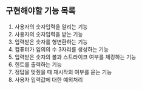 ## 구현해야할 기능 목록

1. 사용자의 숫자입력을 알리는 기능
2. 사용자의 숫자입력을 받는 기능
3. 입력받은 숫자를 형변환하는 기능
4. 컴퓨터가 임의의 수 3자리를 생성하는 기능
5. 입력받은 숫자의 볼과 스트라이크 여부를 체킹하는 기능
6. 힌트를 출력하는 기능
7. 정답을 맞췄을 때 재시작의 여부를 묻는 기능
8. 사용자 입력값에 대한 예외처리
